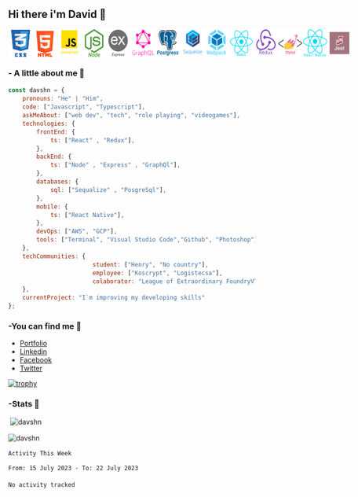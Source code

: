 ## Hi there i'm David 👋
<div style="display:flex;">
<img src="./loc/css.png" alt="drawing" style="width:50px;"/>
<img src="./loc/html5.png" alt="drawing" style="width:50px;"/>
<img src="./loc/javascript.png" alt="drawing" style="width:50px;"/>
<img src="./loc/Node.png" alt="drawing" style="width:50px;"/>
<img src="./loc/express.png" alt="drawing" style="width:50px;"/>
<img src="./loc/Graph.png" alt="drawing" style="width:50px;"/>
<img src="./loc/Postgress.png" alt="drawing" style="width:50px;"/>
<img src="./loc/sequelize.png" alt="drawing" style="width:50px;"/>
<img src="./loc/webpack.png" alt="drawing" style="width:50px;"/>
<img src="./loc/react.png" alt="drawing" style="width:50px;"/>
<img src="./loc/redux.png" alt="drawing" style="width:50px;"/>
<img src="./loc/Styled components.png" alt="drawing" style="width:50px;"/>
<img src="./loc/react-native.png" alt="drawing" style="width:50px;"/>
<img src="./loc/Jest.png" alt="drawing" style="width:50px;"/>
</div>

### - A little about me 🤔
```javascript
const davshn = {
    pronouns: "He" | "Him",
    code: ["Javascript", "Typescript"],
    askMeAbout: ["web dev", "tech", "role playing", "videogames"],
    technologies: {
        frontEnd: {
            ts: ["React" , "Redux"],
        },
        backEnd: {
            ts: ["Node" , "Express" , "GraphQl"],
        },
        databases: {
            sql: ["Sequalize" , "PosgreSql"],
        },
        mobile: {
            ts: ["React Native"],
        },
        devOps: ["AWS", "GCP"],
        tools: ["Terminal", "Visual Studio Code","Github", "Photoshop"]
    },
    techCommunities: {
                        student: ["Henry", "No country"],
                        employee: ["Koscrypt", "Logistecsa"],
                        colaborator: "League of Extraordinary FoundryVTT Developers"
    },
    currentProject: "I`m improving my developing skills"
};
```
### -You can find me :satellite:
- [Portfolio](https://www.davshn.com/)
- [Linkedin](https://www.linkedin.com/in/davshn/)
- [Facebook](https://www.facebook.com/david.figueroa.184)
- [Twitter](https://twitter.com/Davshmr)

[![trophy](https://github-profile-trophy.vercel.app/?username=davshn)](https://github.com/davshn/github-profile-trophy)

### -Stats :battery:

<p>&nbsp;<img align="center" src="https://github-readme-stats.vercel.app/api?username=davshn&show_icons=true&locale=en" alt="davshn" /></p>

<p><img align="center" src="https://github-readme-streak-stats.herokuapp.com/?user=davshn&" alt="davshn" /></p>

    Activity This Week
<!--START_SECTION:waka-->

```txt
From: 15 July 2023 - To: 22 July 2023

No activity tracked
```

<!--END_SECTION:waka-->
